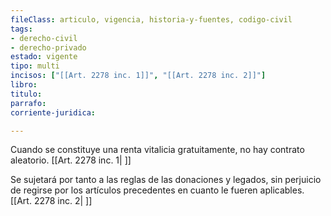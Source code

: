 ```yaml
---
fileClass: articulo, vigencia, historia-y-fuentes, codigo-civil
tags:
- derecho-civil
- derecho-privado
estado: vigente
tipo: multi
incisos: ["[[Art. 2278 inc. 1]]", "[[Art. 2278 inc. 2]]"]
libro:
titulo:
parrafo:
corriente-juridica:

---
```

Cuando se constituye una renta vitalicia gratuitamente, no hay contrato aleatorio. [[Art. 2278 inc. 1| ]]

Se sujetará por tanto a las reglas de las donaciones y legados, sin perjuicio de regirse por los artículos precedentes en cuanto le fueren aplicables. [[Art. 2278 inc. 2| ]]